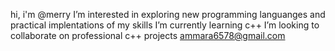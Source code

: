 hi, i'm @merry
I’m interested in exploring new programming languanges and practical implentations of my skills
I’m currently learning c++
I’m looking to collaborate on professional c++ projects
ammara6578@gmail.com

<!---
cutecoder964/cutecoder964 is a ✨ special ✨ repository because its `README.md` (this file) appears on your GitHub profile.
You can click the Preview link to take a look at your changes.
--->
